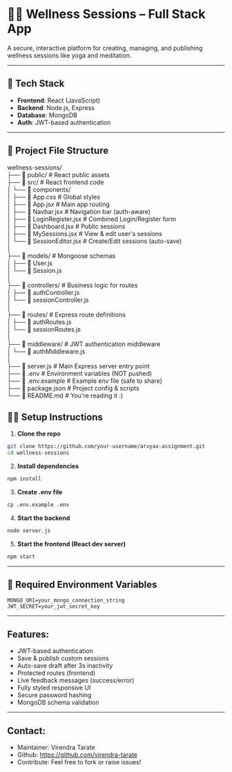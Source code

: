 # 🧘‍♀️ Wellness Sessions – Full Stack App

A secure, interactive platform for creating, managing, and publishing wellness sessions like yoga and meditation.

---

## 🚀 Tech Stack

- **Frontend**: React (JavaScript)
- **Backend**: Node.js, Express
- **Database**: MongoDB
- **Auth**: JWT-based authentication

---

## 📁 Project File Structure

wellness-sessions/  
├── 📁 public/ # React public assets  
├── 📁 src/ # React frontend code  
│ └── 📁 components/  
│ ├── 🔸 App.css # Global styles  
│ ├── 🔸 App.jsx # Main app routing  
│ ├── 🔸 Navbar.jsx # Navigation bar (auth-aware)  
│ ├── 🔸 LoginRegister.jsx # Combined Login/Register form  
│ ├── 🔸 Dashboard.jsx # Public sessions  
│ ├── 🔸 MySessions.jsx # View & edit user's sessions  
│ └── 🔸 SessionEditor.jsx # Create/Edit sessions (auto-save)  
│  
├── 📁 models/ # Mongoose schemas  
│ ├── 🔸 User.js  
│ └── 🔸 Session.js  
│  
├── 📁 controllers/ # Business logic for routes  
│ ├── 🔸 authController.js  
│ └── 🔸 sessionController.js  
│  
├── 📁 routes/ # Express route definitions  
│ ├── 🔸 authRoutes.js  
│ └── 🔸 sessionRoutes.js  
│  
├── 📁 middleware/ # JWT authentication middleware  
│ └── 🔸 authMiddleware.js  
│  
├── 🔸 server.js # Main Express server entry point  
├── 🔸 .env # Environment variables (NOT pushed)  
├── 🔸 .env.example # Example env file (safe to share)  
├── 🔸 package.json # Project config & scripts  
└── 🔸 README.md # You're reading it :)  

## 🧑‍💻 Setup Instructions

1. **Clone the repo**
```bash
git clone https://github.com/your-username/arvyax-assignment.git
cd wellness-sessions
```

2. **Install dependencies**
```bash
npm install
```

3. **Create .env file**
```bash
cp .env.example .env
```

4. **Start the backend**
```bash
node server.js
```

5. **Start the frontend (React dev server)**
```bash
npm start
```
---

## 🔐 Required Environment Variables
```env
MONGO_URI=your_mongo_connection_string
JWT_SECRET=your_jwt_secret_key
```
---

## Features:
  - JWT-based authentication
  - Save & publish custom sessions
  - Auto-save draft after 3s inactivity
  - Protected routes (frontend)
  - Live feedback messages (success/error)
  - Fully styled responsive UI
  - Secure password hashing
  - MongoDB schema validation

---

## Contact:
  - Maintainer: Virendra Tarate
  - Github: https://github.com/virendra-tarate
  - Contribute: Feel free to fork or raise issues!
